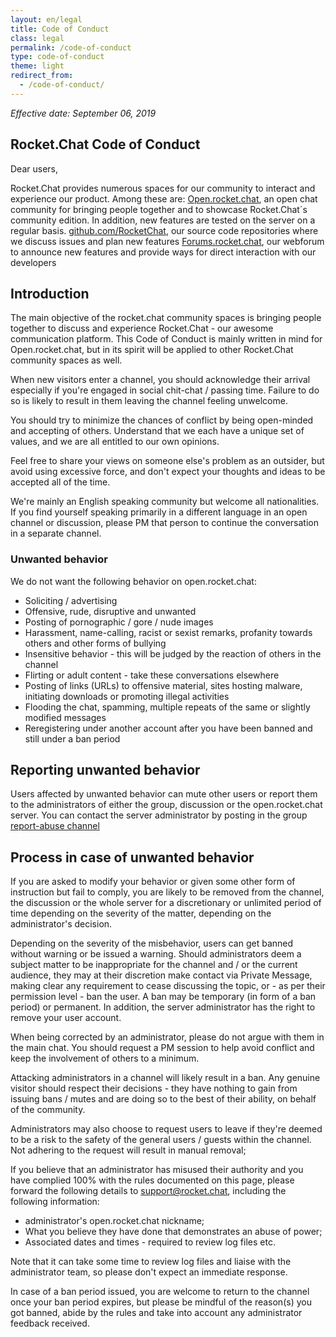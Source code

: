 ```yaml
---
layout: en/legal
title: Code of Conduct
class: legal
permalink: /code-of-conduct
type: code-of-conduct
theme: light
redirect_from:
  - /code-of-conduct/
---
```


_Effective date: September 06, 2019_

## Rocket.Chat Code of Conduct

Dear users, 

Rocket.Chat provides numerous spaces for our community to interact and experience our product. Among these are:
[Open.rocket.chat](https://open.rocket.chat/), an open chat community for bringing people together and to showcase Rocket.Chat´s community edition. In addition, new features are tested on the server on a regular basis. 
[github.com/RocketChat](http://github.com/RocketChat), our source code repositories where we discuss issues and plan new features
[Forums.rocket.chat](https://forums.rocket.chat/), our webforum to announce new features and provide ways for direct interaction with our developers

## Introduction

The main objective of the rocket.chat community spaces is bringing people together to discuss and experience Rocket.Chat - our awesome communication platform. This Code of Conduct is mainly written in mind for Open.rocket.chat, but in its spirit will be applied to other Rocket.Chat community spaces as well.

When new visitors enter a channel, you should acknowledge their arrival especially if you're engaged in social chit-chat / passing time. Failure to do so is likely to result in them leaving the channel feeling unwelcome.

You should try to minimize the chances of conflict by being open-minded and accepting of others. Understand that we each have a unique set of values, and we are all entitled to our own opinions.

Feel free to share your views on someone else's problem as an outsider, but avoid using excessive force, and don't expect your thoughts and ideas to be accepted all of the time.

We're mainly an English speaking community but welcome all nationalities. If you find yourself speaking primarily in a different language in an open channel or discussion, please PM that person to continue the conversation in a separate channel.

### Unwanted behavior

We do not want the following behavior on open.rocket.chat:

- Soliciting / advertising
- Offensive, rude, disruptive and unwanted
- Posting of pornographic / gore / nude images
- Harassment, name-calling, racist or sexist remarks, profanity towards others and other forms of bullying
- Insensitive behavior - this will be judged by the reaction of others in the channel
- Flirting or adult content - take these conversations elsewhere
- Posting of links (URLs) to offensive material, sites hosting malware, initiating downloads or promoting illegal activities
- Flooding the chat, spamming, multiple repeats of the same or slightly modified messages
- Reregistering under another account after you have been banned and still under a ban period

## Reporting unwanted behavior

Users affected by unwanted behavior can mute other users or report them to the administrators of either the group, discussion or the open.rocket.chat server. You can contact the server administrator by posting in the group [report-abuse channel](https://open.rocket.chat/channel/report-abuse)

## Process in case of unwanted behavior

If you are asked to modify your behavior or given some other form of instruction but fail to comply, you are likely to be removed from the channel, the discussion or the whole server for a discretionary or unlimited period of time depending on the severity of the matter, depending on the administrator's decision.

Depending on the severity of the misbehavior, users can get banned without warning or be issued a warning. Should administrators deem a subject matter to be inappropriate for the channel and / or the current audience, they may at their discretion make contact via Private Message, making clear any requirement to cease discussing the topic, or - as per their permission level - ban the user. A ban may be temporary (in form of a ban period) or permanent. In addition, the server administrator has the right to remove your user account.

When being corrected by an administrator, please do not argue with them in the main chat. You should request a PM session to help avoid conflict and keep the involvement of others to a minimum.

Attacking administrators in a channel will likely result in a ban. Any genuine visitor should respect their decisions - they have nothing to gain from issuing bans / mutes and are doing so to the best of their ability, on behalf of the community.

Administrators may also choose to request users to leave if they're deemed to be a risk to the safety of the general users / guests within the channel. Not adhering to the request will result in manual removal; 

If you believe that an administrator has misused their authority and you have complied 100% with the rules documented on this page, please forward the following details to support@rocket.chat, including the following information:

- administrator's open.rocket.chat nickname;
- What you believe they have done that demonstrates an abuse of power;
- Associated dates and times - required to review log files etc.

Note that it can take some time to review log files and liaise with the administrator team, so please don't expect an immediate response.

In case of a ban period issued, you are welcome to return to the channel once your ban period expires, but please be mindful of the reason(s) you got banned, abide by the rules and take into account any administrator feedback received.
